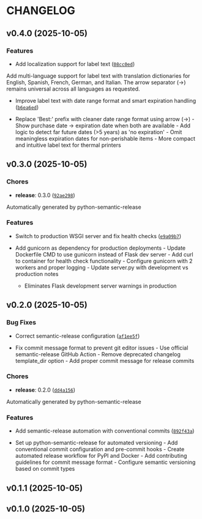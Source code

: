 # CHANGELOG


## v0.4.0 (2025-10-05)

### Features

- Add localization support for label text
  ([`08cc0ed`](https://github.com/miguelangel-nubla/grocy-label-printer-escpos/commit/08cc0eda8bdb612b107ab66d73010769fba8d03a))

Add multi-language support for label text with translation dictionaries for English, Spanish,
  French, German, and Italian. The arrow separator (→) remains universal across all languages as
  requested.

- Improve label text with date range format and smart expiration handling
  ([`b6ea6ed`](https://github.com/miguelangel-nubla/grocy-label-printer-escpos/commit/b6ea6ed3ac87e30d451e57e09d47791ab27faaa9))

- Replace 'Best:' prefix with cleaner date range format using arrow (→) - Show purchase date →
  expiration date when both are available - Add logic to detect far future dates (>5 years) as 'no
  expiration' - Omit meaningless expiration dates for non-perishable items - More compact and
  intuitive label text for thermal printers


## v0.3.0 (2025-10-05)

### Chores

- **release**: 0.3.0
  ([`92ae298`](https://github.com/miguelangel-nubla/grocy-label-printer-escpos/commit/92ae2985190797c1b1b459cc6788336fcb578290))

Automatically generated by python-semantic-release

### Features

- Switch to production WSGI server and fix health checks
  ([`e9a09b7`](https://github.com/miguelangel-nubla/grocy-label-printer-escpos/commit/e9a09b76fd565dd34344ffbe324902934730afa2))

- Add gunicorn as dependency for production deployments - Update Dockerfile CMD to use gunicorn
  instead of Flask dev server - Add curl to container for health check functionality - Configure
  gunicorn with 2 workers and proper logging - Update server.py with development vs production notes
  - Eliminates Flask development server warnings in production


## v0.2.0 (2025-10-05)

### Bug Fixes

- Correct semantic-release configuration
  ([`af1ee5f`](https://github.com/miguelangel-nubla/grocy-label-printer-escpos/commit/af1ee5f2015ce999a4d05e8bbc94fbbaecff8e7e))

- Fix commit message format to prevent git editor issues - Use official semantic-release GitHub
  Action - Remove deprecated changelog template_dir option - Add proper commit message for release
  commits

### Chores

- **release**: 0.2.0
  ([`dd4a156`](https://github.com/miguelangel-nubla/grocy-label-printer-escpos/commit/dd4a1565e186c1ae9b211fddc1b133c0eb9f438c))

Automatically generated by python-semantic-release

### Features

- Add semantic-release automation with conventional commits
  ([`892f43a`](https://github.com/miguelangel-nubla/grocy-label-printer-escpos/commit/892f43a4f9e9aaf9b74935867bd85c718dfd8b04))

- Set up python-semantic-release for automated versioning - Add conventional commit configuration
  and pre-commit hooks - Create automated release workflow for PyPI and Docker - Add contributing
  guidelines for commit message format - Configure semantic versioning based on commit types


## v0.1.1 (2025-10-05)


## v0.1.0 (2025-10-05)
